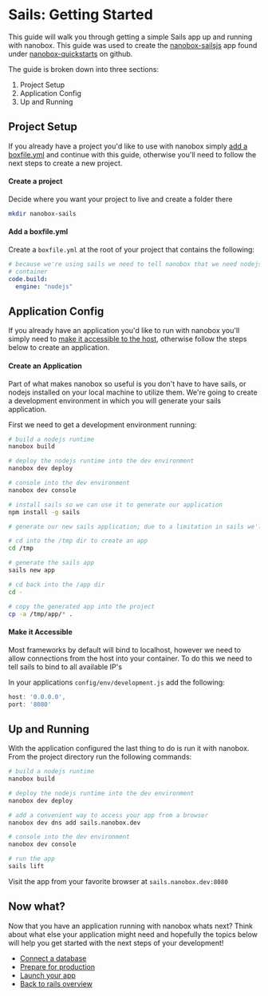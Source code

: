 # Sails: Getting Started
This guide will walk you through getting a simple Sails app up and running with nanobox. This guide was used to create the <a href="https://github.com/nanobox-quickstarts/nanobox-sailsjs" target="\_blank">nanobox-sailsjs</a> app found under <a href="https://github.com/nanobox-quickstarts" target="\_blank">nanobox-quickstarts</a> on github.

The guide is broken down into three sections:

1. Project Setup
2. Application Config
3. Up and Running

## Project Setup
If you already have a project you'd like to use with nanobox simply [add a boxfile.yml](#add-a-boxfile-yml) and continue with this guide, otherwise you'll need to follow the next steps to create a new project.

#### Create a project
Decide where you want your project to live and create a folder there

```bash
mkdir nanobox-sails
```

#### Add a boxfile.yml
Create a `boxfile.yml` at the root of your project that contains the following:

```yaml
# because we're using sails we need to tell nanobox that we need nodejs in our
# container
code.build:
  engine: "nodejs"
```

## Application Config
If you already have an application you'd like to run with nanobox you'll simply need to [make it accessible to the host](#make-it-accessible), otherwise follow the steps below to create an application.

#### Create an Application
Part of what makes nanobox so useful is you don't have to have sails, or nodejs installed on your local machine to utilize them. We're going to create a development environment in which you will generate your sails application.

First we need to get a development environment running:

```bash
# build a nodejs runtime
nanobox build

# deploy the nodejs runtime into the dev environment
nanobox dev deploy

# console into the dev environment
nanobox dev console

# install sails so we can use it to generate our application
npm install -g sails

# generate our new sails application; due to a limitation in sails we'll have to generate our app in another folder and move it where we want it

# cd into the /tmp dir to create an app
cd /tmp

# generate the sails app
sails new app

# cd back into the /app dir
cd -

# copy the generated app into the project
cp -a /tmp/app/* .
```

#### Make it Accessible
Most frameworks by default will bind to localhost, however we need to allow connections from the host into your container. To do this we need to tell sails to bind to all available IP's

In your applications `config/env/development.js` add the following:

```javascript
host: '0.0.0.0',
port: '8080'
```

## Up and Running
With the application configured the last thing to do is run it with nanobox. From the project directory run the following commands:

```bash
# build a nodejs runtime
nanobox build

# deploy the nodejs runtime into the dev environment
nanobox dev deploy

# add a convenient way to access your app from a browser
nanobox dev dns add sails.nanobox.dev

# console into the dev environment
nanobox dev console

# run the app
sails lift
```

Visit the app from your favorite browser at `sails.nanobox.dev:8080`

## Now what?
Now that you have an application running with nanobox whats next? Think about what else your application might need and hopefully the topics below will help you get started with the next steps of your development!

* [Connect a database](connect-a-database.html)
* [Prepare for production](prepare-for-production.html)
* [Launch your app](launch-your-app.html)
* [Back to rails overview](overview.html)
